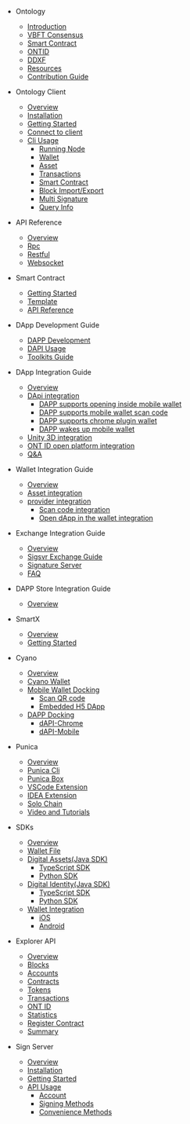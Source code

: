 - Ontology
  - [Introduction](docs-en/DeveloperGuide/introduction.md)
  - [VBFT Consensus](docs-en/DeveloperGuide/02-VBFT-introduction.md)
  - [Smart Contract](docs-en/DeveloperGuide/smartcontract/00-introduction-sc.md)
  - [ONTID](docs-en/DeveloperGuide/04-ontid.md)
  - [DDXF](docs-en/DeveloperGuide/05-ddxf.md)
  - [Resources](docs-en/DeveloperGuide/06-white-papers.md)
  - [Contribution Guide](docs-en/DeveloperGuide/07-contributions-guide.md)

- Ontology Client
  - [Overview](docs-en/OntologyCli/00-overview.md)
  - [Installation](docs-en/OntologyCli/01-installation.md)
  - [Getting Started](docs-en/OntologyCli/getting-started.md)
  - [Connect to client](docs-en/OntologyCli/03-connect-to-client.md)
  - [Cli Usage](docs-en/OntologyCli/11-cli-usage.md)
      - [Running Node](docs-en/OntologyCli/02-running-node.md)
      - [Wallet](docs-en/OntologyCli/04-wallet-management.md)
      - [Asset](docs-en/OntologyCli/05-asset-management.md)
      - [Transactions](docs-en/OntologyCli/06-transactions.md)
      - [Smart Contract](docs-en/OntologyCli/07-smart-contracts.md)
      - [Block Import/Export](docs-en/OntologyCli/08-block-data.md)
      - [Multi Signature](docs-en/OntologyCli/09-multisig.md)
      - [Query Info](docs-en/OntologyCli/10-query-info.md)

- API Reference
  - [Overview](docs-en/API/00-overview.md)
  - [Rpc](docs-en/API/01-rpc_api.md)
  - [Restful](docs-en/API/02-restful_api.md)
  - [Websocket](docs-en/API/03-websocket_api.md)

- Smart Contract
  - [Getting Started](docs-en/smartcontract/01-started.md)
  - [Template](docs-en/smartcontract/02-template.md)
  - [API Reference](docs-en/smartcontract/03-sc-api.md)

- DApp Development Guide
  - [DAPP Development](docs-en/QuickGuide/00-dapp_development.md)
  - [DAPI Usage](docs-en/QuickGuide/06-dapi-useage.md)
  - [Toolkits Guide](docs-en/DeveloperGuide/tools.md)

- DApp Integration Guide
  - [Overview](docs-en/dApp-Integration/00-dapp_integration.md)
  - [DApi integration](docs-en/dApp-Integration/09-dapi_integration.md)
      - [DAPP supports opening inside mobile wallet](docs-en/dApp-Integration/01-DAppDocking-Wallet-Opens-DApp.md)
      - [DAPP supports mobile wallet scan code](docs-en/dApp-Integration/02-DAppDocking-QRcode.md)
      - [DAPP supports chrome plugin wallet](docs-en/dApp-Integration/03-DAppDocking-use-chrome-extension-wallet.md)
      - [DAPP wakes up mobile wallet](docs-en/dApp-Integration/06-DAppDocking-Wake-up.md)
  - [Unity 3D integration](docs-en/dApp-Integration/08-unity_integration.md)     
  - [ONT ID open platform integration](docs-en/dApp-Integration/08-ontid_integration.md)    
  - [Q&A](docs-en/dApp-Integration/11-Q&A.md)


- Wallet Integration Guide
  - [Overview](docs-en/Wallet-Integration/00-wallet_integration.md)
  - [Asset integration](docs-en/Wallet-Integration/01-WalletDocking-asset-docking.md)
  - [provider  integration](docs-en/Wallet-Integration/02-WalletDocking-provider-sdk-docking.md)
      - [Scan code integration](docs-en/Wallet-Integration/03-WalletDocking-scan-qrcode.md)
      - [Open dApp in the wallet integration](docs-en/Wallet-Integration/04-WalletDocking-wallet-open-DApp.md)

- Exchange Integration Guide
  - [Overview](docs-en/exchange-API/Ontology+Exchange+Docking+Document.md)
  - [Sigsvr Exchange Guide](docs-en/exchange-API/Sigsvr_Exchange_Guide.md)
  - [Signature Server](docs-en/exchange-API/Ontology+Signature+Server+Tutorials.md)
  - [FAQ](docs-en/exchange-API/ONT+Exchange+Docking+FAQ.md)
  
- DAPP Store Integration Guide
  - [Overview](docs-en/dapps/overview.md)

- SmartX
  - [Overview](docs-en/SmartX/00-overview.md)
  - [Getting Started](docs-en/SmartX/01-getting-started.md)

- Cyano
  - [Overview](docs-en/Cyano/00-overview.md)
  - [Cyano Wallet](docs-en/Cyano/02-getting-started.md)
  - [Mobile Wallet Docking](docs-en/Cyano/Cyano-provider/00-overview.md)
      - [Scan QR code](docs-en/Cyano/Cyano-provider/02-scan-qrcode.md)
      - [Embedded H5 DApp](docs-en/Cyano/Cyano-provider/03-embedded-h5.md)
  - [DAPP Docking](docs-en/Cyano/dApi/00-overview.md)
      - [dAPI-Chrome](docs-en/Cyano/dApi/02-getting-started.md)
      - [dAPI-Mobile](docs-en/Cyano/dApi-mobile/02-getting-started.md)

- Punica
  - [Overview](docs-en/Punica/punica.md)
  - [Punica Cli](docs-en/Punica/punica-cli.md)
  - [Punica Box](docs-en/Punica/punica-box.md)
  - [VSCode Extension](docs-en/Punica/sc-extension.md)
  - [IDEA Extension](docs-en/Punica/sc-idea-extension.md)
  - [Solo Chain](docs-en/Punica/solo-chain.md)
  - [Video and Tutorials](docs-en/Punica/tutorials.md)

- SDKs
  - [Overview](docs-en/SDKs/00-overview.md)
  - [Wallet File](docs-en/SDKs/01-wallet-file-specification.md)
  - [Digital Assets(Java SDK)](docs-en/SDKs/java-sdk.md)
      - [TypeScript SDK](docs-en/SDKs/ts-sdk.md)
      - [Python SDK](docs-en/SDKs/python-sdk.md)
  - [Digital Identity(Java SDK)](docs-en/SDKs/java-sdk-ontid.md)
      - [TypeScript SDK](docs-en/SDKs/ts-sdk-ontid.md)
      - [Python SDK](docs-en/SDKs/python-sdk-ontid.md)
  - [Wallet Integration](docs-en/SDKs/02-wallet-intergration.md)
      - [iOS](docs-en/SDKs/ontology_wallet_dev_ts_sdk_en.md)
      - [Android](docs-en/SDKs/ontology_wallet_dev_android_en.md)

- Explorer API
  - [Overview](docs-en/explorer/overview.md)
  - [Blocks](docs-en/explorer/blocks.md)
  - [Accounts](docs-en/explorer/accounts.md)
  - [Contracts](docs-en/explorer/contracts.md)
  - [Tokens](docs-en/explorer/tokens.md)
  - [Transactions](docs-en/explorer/transactions.md)
  - [ONT ID](docs-en/explorer/ontid.md)
  - [Statistics](docs-en/explorer/statistics.md)
  - [Register Contract](docs-en/explorer/registerContract.md)
  - [Summary](docs-en/explorer/summary.md)

- Sign Server
  - [Overview](docs-en/SignServer/00-overview.md)
  - [Installation](docs-en/SignServer/01-installation.md)
  - [Getting Started](docs-en/SignServer/02-getting-started.md)
  - [API Usage](docs-en/SignServer/03-api-usage.md)
      - [Account](docs-en/SignServer/04-api-account-methods.md)
      - [Signing Methods](docs-en/SignServer/05-api-signing-methods.md)
      - [Convenience Methods](docs-en/SignServer/06-api-signing-convinience-methods.md)
